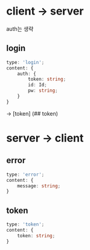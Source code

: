 # client -> server

auth는 생략

## login

```ts
type: 'login';
content: {
    auth: {
        token: string;
        id: Id;
        pw: string;
    }
}
```

-> [token] (## token)

# server -> client

## error

```ts
type: 'error';
content: {
    message: string;
}
```

## token

```ts
type: 'token';
content: {
    token: string;
}
```